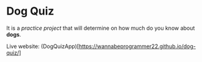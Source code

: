 # Dog Quiz

It is a *practice project* that will determine on how much do you know about **dogs**.


Live website: (DogQuizApp)[https://wannabeprogrammer22.github.io/dog-quiz/]
